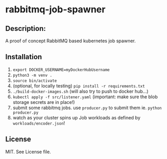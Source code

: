 # rabbitmq-job-spawner

## Description:

A proof of concept RabbitMQ based kubernetes job spawner.

## Installation

1. `export DOCKER_USERNAME=myDockerHubUsername`
2. `python3 -m venv .`
3. `source bin/activate`
4. (optional, for locally testing) `pip install -r requirements.txt`
5. `./build-docker-images.sh` (will also try to push to docker hub…)
6. `kubectl apply -f src/listener.yaml` (important: make sure the blob storage secrets are in place!)
7. submit some rabbitmq jobs. use `producer.py` to submit them ie. `python producer.py`
8. watch as your cluster spins up Job workloads as defined by `workloads/encoder.json`!


## License

MIT. See License file.